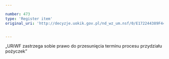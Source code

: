 ```yaml
---

number: 473
type: 'Register item'
original_uri: 'http://decyzje.uokik.gov.pl/nd_wz_um.nsf/0/E172244389F44A6AC12572DD00329585?OpenDocument'


---
```


„URiWF zastrzega sobie prawo do przesunięcia terminu procesu przydziału pożyczek”
